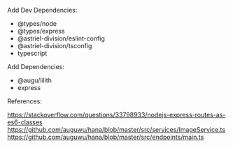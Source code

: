 Add Dev Dependencies:
- @types/node
- @types/express
- @astriel-division/eslint-config
- @astriel-division/tsconfig
- typescript

Add Dependencies:
- @augu/lilith
- express


References:

https://stackoverflow.com/questions/33798933/nodejs-express-routes-as-es6-classes
https://github.com/auguwu/hana/blob/master/src/services/ImageService.ts
https://github.com/auguwu/hana/blob/master/src/endpoints/main.ts
